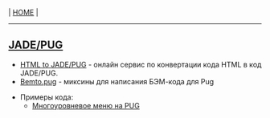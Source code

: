 | [HOME](https://github.com/vik-vavilikhin/vik-vavilikhin.github.io) |

-------------------------------------------------------------------------------------------
## [JADE/PUG](https://pugjs.org/api/getting-started.html)
- [HTML to JADE/PUG](https://pugjs.org/api/getting-started.html) - онлайн сервис по конвертации кода HTML в код JADE/PUG.
- [Bemto.pug](https://github.com/kizu/bemto) - миксины для написания БЭМ-кода для Pug
<!-- ==================== -->
- Примеры кода:
  - [Многоуровневое меню на PUG](https://toster.ru/q/345616)